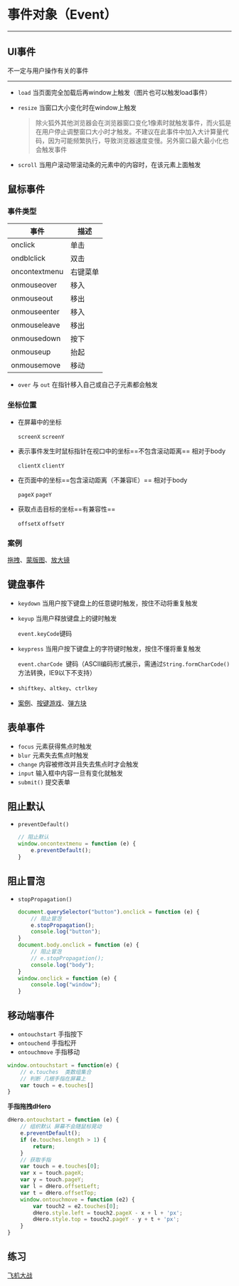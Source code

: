 # 事件对象（Event）

***

## UI事件

不一定与用户操作有关的事件

***

* `load` 当页面完全加载后再window上触发（图片也可以触发load事件）

* `resize` 当窗口大小变化时在window上触发

  > 除火狐外其他浏览器会在浏览器窗口变化1像素时就触发事件，而火狐是在用户停止调整窗口大小时才触发。不建议在此事件中加入大计算量代码，因为可能频繁执行，导致浏览器速度变慢。另外窗口最大最小化也会触发事件

* `scroll` 当用户滚动带滚动条的元素中的内容时，在该元素上面触发



## 鼠标事件

### 事件类型

| 事件          | 描述     |
| ------------- | -------- |
| onclick       | 单击     |
| ondblclick    | 双击     |
| oncontextmenu | 右键菜单 |
| onmouseover   | 移入     |
| onmouseout    | 移出     |
| onmouseenter  | 移入     |
| onmouseleave  | 移出     |
| onmousedown   | 按下     |
| onmouseup     | 抬起     |
| onmousemove   | 移动     |

* `over` 与 `out` 在指针移入自己或自己子元素都会触发

### 坐标位置

* 在屏幕中的坐标

  `screenX`  `screenY` 

* 表示事件发生时鼠标指针在视口中的坐标==不包含滚动距离== 相对于body

  `clientX` `clientY` 

* 在页面中的坐标==包含滚动距离（不兼容IE）== 相对于body

  `pageX` `pageY`

* 获取点击目标的坐标==有兼容性==

  `offsetX`  `offsetY` 

### 案例

[拖拽](https://gitee.com/cokeice/study_web/blob/master/javascript/05-BOM,EVENT/02-拖拽.html)、[蒙版图](https://gitee.com/cokeice/study_web/blob/master/javascript/05-BOM,EVENT/03-蒙版图.html)、[放大镜](https://gitee.com/cokeice/study_web/blob/master/javascript/05-BOM,EVENT/04-放大镜.html)

## 键盘事件

* `keydown` 当用户按下键盘上的任意键时触发，按住不动将重复触发

* `keyup` 当用户释放键盘上的键时触发

   `event.keyCode`键码

* `keypress` 当用户按下键盘上的字符键时触发，按住不懂将重复触发

  `event.charCode `键码（ASCII编码形式展示，需通过`String.formCharCode()`方法转换，IE9以下不支持）

* `shiftkey`、`altkey`、`ctrlkey`

* [案例](https://www.gitee.com/cokeice/study_web/blob/master/javascript/05-BOM,EVENT/05-键盘.html)、[按键游戏](https://gitee.com/cokeice/study_web/blob/master/javascript/05-BOM,EVENT/07-按键游戏.html)、[弹方块](https://gitee.com/cokeice/study_web/blob/master/javascript/05-BOM,EVENT/08-弹方块.html)

## 表单事件

* `focus` 元素获得焦点时触发
* `blur` 元素失去焦点时触发
* `change` 内容被修改并且失去焦点时才会触发
* `input` 输入框中内容一旦有变化就触发
* `submit()` 提交表单



## 阻止默认

* `preventDefault()`

  ```js
  // 阻止默认
  window.oncontextmenu = function (e) {
      e.preventDefault();
  }
  ```



## 阻止冒泡

* `stopPropagation()`

  ```js
  document.querySelector("button").onclick = function (e) {
      // 阻止冒泡
      e.stopPropagation();
      console.log("button");
  }
  document.body.onclick = function (e) {
      // 阻止冒泡
      // e.stopPropagation();
      console.log("body");
  }
  window.onclick = function (e) {
      console.log("window");
  }
  ```




## 移动端事件

* `ontouchstart` 手指按下
* `ontouchend` 手指松开
* `ontouchmove` 手指移动

```js
window.ontouchstart = function(e) {
    // e.touches  类数组集合
    // 判断 几根手指在屏幕上
    var touch = e.touches[]
}
```

**手指拖拽dHero**

```js
dHero.ontouchstart = function (e) {
    // 组织默认 屏幕不会随鼠标晃动
    e.preventDefault();
    if (e.touches.length > 1) {
        return;
    }
    // 获取手指
    var touch = e.touches[0];
    var x = touch.pageX;
    var y = touch.pageY;
    var l = dHero.offsetLeft;
    var t = dHero.offsetTop;
    window.ontouchmove = function (e2) {
        var touch2 = e2.touches[0];
        dHero.style.left = touch2.pageX - x + l + 'px';
        dHero.style.top = touch2.pageY - y + t + 'px';
    }
}
```



## 练习

[飞机大战](https://gitee.com/cokeice/study_web/tree/master/javascript/06-练习/01-飞机大战)











